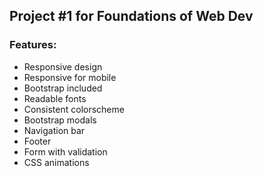 ## Project #1 for Foundations of Web Dev
### Features:
- Responsive design
- Responsive for mobile
- Bootstrap included
- Readable fonts 
- Consistent colorscheme
- Bootstrap modals
- Navigation bar
- Footer
- Form with validation
- CSS animations